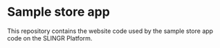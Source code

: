 # Sample store app

This repository contains the website code used by the sample store app code on the SLINGR
Platform.

